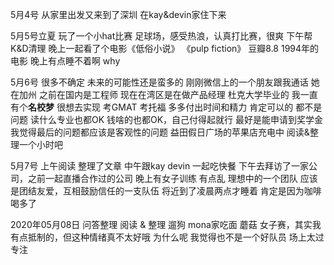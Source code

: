 5月4号 
从家里出发又来到了深圳 
在kay&devin家住下来

5月5号立夏
玩了一个小hat比赛
足球场，感受热浪，认真打比赛，很爽
下午帮K&D清理
晚上一起看了个电影《低俗小说》 《pulp fiction》 豆瓣8.8 1994年的电影
晚上有点睡不着啊 why

5月6号
很多不确定
未来的可能性还是蛮多的
刚刚微信上的一个朋友跟我通话 她在加州 之前在国内是工程师  现在在湾区是在做产品经理
杜克大学毕业的
我一直有个**名校梦**
很想去实现
考GMAT 考托福 多多付出时间和精力 肯定可以的
都不是问题
读什么专业也都OK
钱啥的也都OK，自己付得起就行
最好是能申请到奖学金
我觉得最后的问题都应该是客观性的问题
益田假日广场的苹果店充电中
阅读&整理一个小时吧


5月7号
上午阅读 整理了文章
中午跟kay devin 一起吃快餐
下午去拜访了一家公司，之前一起直播合作过的公司 
晚上有女子训练 
有点乱
理想中的一个团队
应该是团结友爱，互相鼓励信任的一支队伍
将近到了凌晨两点才睡着 
肯定是因为咖啡喝多了

2020年05月08日
问答整理
阅读 & 整理
遛狗
mona家吃面 蘑菇
女子赛，其实我有点抵制的，但这种情绪真不太好哦 
为什么呢
我觉得也不是一个好队员
场上太过专注












